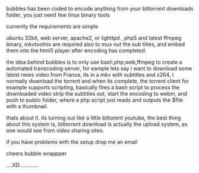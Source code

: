 bubbles has been coded to encode anything from your bittorrent downloads folder, you just need few linux binary tools

currently the requirements are simple

ubuntu 32bit, web server, apache2, or lighttpd , php5 and latest ffmpeg  binary, mkvtoolnix are required also to mux 
out the sub titles, and embed them into the html5 player after encoding has completed. 


the idea behind bubbles is to only use bash,php,web,ffmpeg to create a automated transcoding server, for eample lets say
i want to download some latest news video from France, its in a mkv with subtitles and x264,  I normally download the torrent
and when its complete, the torrent client for example supports scripting, basically fires a bash script to process the downloaded video
strip the subtitles out, start the encoding to webm, and push to public folder, where a php script just reads and outputs the $file with a thumbnail. 

thats about it. its turning out like a little bittorent youtube, the best thing about this system is, bittorrent download is
actually the upload system, as one would see from video sharing sites. 

if you have problems with the setup drop me an email

cheers
bubble wrappper 

....XD.............